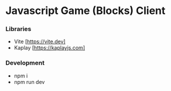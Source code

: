 # Javascript Game (Blocks) Client

### Libraries

- Vite [https://vite.dev]
- Kaplay [https://kaplayjs.com]

### Development
- npm i
- npm run dev
